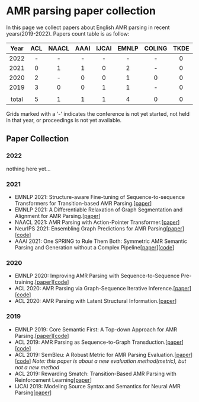 # AMR parsing paper collection

In this page we collect papers about English AMR parsing in recent years(2019-2022). Papers count table is as follow:

| Year  |  ACL  | NAACL | AAAI  | IJCAI | EMNLP | COLING | TKDE  | NeurIPS | total |
| :---: | :---: | :---: | :---: | :---: | :---: | :----: | :---: | :-----: | :---: |
| 2022  |   -   |   -   |   -   |   -   |   -   |   -    |   0   |    -    |   0   |
| 2021  |   0   |   1   |   1   |   0   |   2   |   -    |   0   |    1    |   5   |
| 2020  |   2   |   -   |   0   |   0   |   1   |   0    |   0   |    0    |   3   |
| 2019  |   3   |   0   |   0   |   1   |   1   |   -    |   0   |    0    |   5   |
|       |
| total |   5   |   1   |   1   |   1   |   4   |   0    |   0   |    1    |  13   |

Grids marked with a '-' indicates the conference is not yet started, not held in that year, or proceedings is not yet available.

## Paper Collection

### 2022

nothing here yet...

### 2021

- EMNLP 2021: Structure-aware Fine-tuning of Sequence-to-sequence Transformers for Transition-based AMR Parsing.\[[paper](https://aclanthology.org/2021.emnlp-main.507.pdf)\]
- EMNLP 2021: A Differentiable Relaxation of Graph Segmentation and Alignment for AMR Parsing.\[[paper](https://aclanthology.org/2021.emnlp-main.714.pdf)\]
- NAACL 2021: AMR Parsing with Action-Pointer Transformer.[[paper](https://aclanthology.org/2021.naacl-main.443.pdf)]
- NeurIPS 2021: Ensembling Graph Predictions for AMR Parsing[[paper](https://proceedings.neurips.cc//paper/2021/file/479b4864e55e12e0fb411eadb115c095-Paper.pdf)][[code](https://github.com/ibm/graph_ensemble_learning)]
- AAAI 2021: One SPRING to Rule Them Both: Symmetric AMR Semantic Parsing and Generation without a Complex Pipeline[[paper](https://ojs.aaai.org/index.php/AAAI/article/view/17489/17296)][[code](https://github.com/SapienzaNLP/spring)]

### 2020

- EMNLP 2020: Improving AMR Parsing with Sequence-to-Sequence Pre-training.[[paper](https://aclanthology.org/2020.emnlp-main.196.pdf)][[code](https://github.com/xdqkid/S2S-AMR-Parser)]
- ACL 2020: AMR Parsing via Graph-Sequence Iterative Inference.[[paper](https://aclanthology.org/2020.acl-main.119.pdf)][[code](https://github.com/jcyk/AMR-gs)]
- ACL 2020: AMR Parsing with Latent Structural Information.[[paper](https://aclanthology.org/2020.acl-main.397.pdf)]

### 2019

- EMNLP 2019: Core Semantic First: A Top-down Approach for AMR Parsing.[[paper](https://aclanthology.org/D19-1393.pdf)][[code](https://github.com/jcyk/AMR-parser)]
- ACL 2019: AMR Parsing as Sequence-to-Graph Transduction.[[paper](https://aclanthology.org/P19-1009.pdf)][[code](https://github.com/sheng-z/stog)]
- ACL 2019: SemBleu: A Robust Metric for AMR Parsing Evaluation.[[paper](https://aclanthology.org/P19-1446.pdf)][[code](https://github.com/freesunshine0316/sembleu)] *Note: this paper is about a new evaluation method(metric), but not a new method*
- ACL 2019: Rewarding Smatch: Transition-Based AMR Parsing with Reinforcement Learning[[paper](https://aclanthology.org/P19-1451.pdf)]
- IJCAI 2019: Modeling Source Syntax and Semantics for Neural AMR Parsing[[paper](https://www.ijcai.org/proceedings/2019/0691.pdf)]
